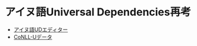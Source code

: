 # アイヌ語Universal Dependencies再考

* [アイヌ語UDエディター](https://koichiyasuoka.github.io/deplacy/demo/2021-07-30/editor-ainu.html)
* [CoNLL-Uデータ](https://github.com/KoichiYasuoka/ud-ainu/blob/master/ain_syos-ud-test.conllu)

